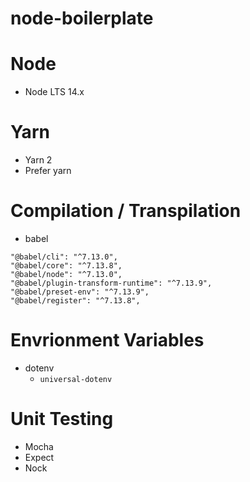 # node-boilerplate

# Node
- Node LTS 14.x

# Yarn
- Yarn 2
- Prefer yarn



# Compilation / Transpilation
- babel

```
"@babel/cli": "^7.13.0",
"@babel/core": "^7.13.8",
"@babel/node": "^7.13.0",
"@babel/plugin-transform-runtime": "^7.13.9",
"@babel/preset-env": "^7.13.9",
"@babel/register": "^7.13.8",
```

# Envrionment Variables
- dotenv
  - `universal-dotenv` 

# Unit Testing
- Mocha
- Expect
- Nock
